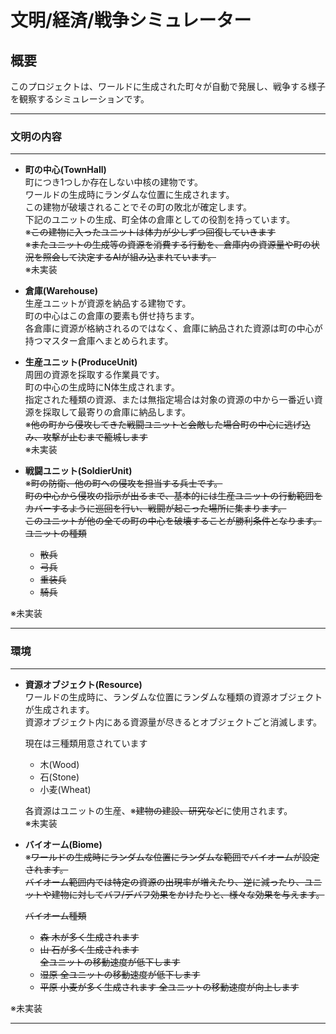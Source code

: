 # 文明/経済/戦争シミュレーター  
## 概要  
このプロジェクトは、ワールドに生成された町々が自動で発展し、戦争する様子を観察するシミュレーションです。    

* * *

### 文明の内容

* * *

- **町の中心(TownHall)**  
町につき1つしか存在しない中核の建物です。  
ワールドの生成時にランダムな位置に生成されます。  
この建物が破壊されることでその町の敗北が確定します。  
下記のユニットの生成、町全体の倉庫としての役割を持っています。  
※~~この建物に入ったユニットは体力が少しずつ回復していきます~~  
※~~またユニットの生成等の資源を消費する行動を、倉庫内の資源量や町の状況を照会して決定するAIが組み込まれています。~~  
※未実装  

- **倉庫(Warehouse)**  
生産ユニットが資源を納品する建物です。  
町の中心はこの倉庫の要素も併せ持ちます。  
各倉庫に資源が格納されるのではなく、倉庫に納品された資源は町の中心が持つマスター倉庫へまとめられます。  

- **生産ユニット(ProduceUnit)**  
周囲の資源を採取する作業員です。  
町の中心の生成時にN体生成されます。  
指定された種類の資源、または無指定場合は対象の資源の中から一番近い資源を採取して最寄りの倉庫に納品します。  
※~~他の町から侵攻してきた戦闘ユニットと会敵した場合町の中心に逃げ込み、攻撃が止むまで籠城します~~  
※未実装

- **戦闘ユニット(SoldierUnit)**  
※~~町の防衛、他の町への侵攻を担当する兵士です。  
町の中心から侵攻の指示が出るまで、基本的には生産ユニットの行動範囲をカバーするように巡回を行い、戦闘が起こった場所に集まります。  
このユニットが他の全ての町の中心を破壊することが勝利条件となります。~~  
~~ユニットの種類~~  
	- ~~散兵~~
	- ~~弓兵~~
	- ~~重装兵~~
	- ~~騎兵~~
	
※未実装

* * *

### 環境  

* * *

- **資源オブジェクト(Resource)**  
	ワールドの生成時に、ランダムな位置にランダムな種類の資源オブジェクトが生成されます。  
	資源オブジェクト内にある資源量が尽きるとオブジェクトごと消滅します。  
	
	現在は三種類用意されています  
	- 木(Wood)
	- 石(Stone)
	- 小麦(Wheat)
	
	各資源はユニットの生産、※~~建物の建設、研究など~~に使用されます。  
	※未実装

- **バイオーム(Biome)**  
	※~~ワールドの生成時にランダムな位置にランダムな範囲でバイオームが設定されます。  
	バイオーム範囲内では特定の資源の出現率が増えたり、逆に減ったり、ユニットや建物に対してバフ/デバフ効果をかけたりと、様々な効果を与えます。~~  
	
	~~バイオーム種類~~  
	- ~~森
	木が多く生成されます~~  
	- ~~山
	石が多く生成されます  
	全ユニットの移動速度が低下します~~  
	- ~~湿原
	全ユニットの移動速度が低下します~~  
	- ~~平原
	小麦が多く生成されます
	全ユニットの移動速度が向上します~~  

※未実装

* * *
